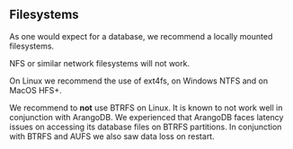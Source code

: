 <!-- Integrate this into installation pages? -->

Filesystems
-----------

As one would expect for a database, we recommend a locally mounted filesystems.

NFS or similar network filesystems will not work.

On Linux we recommend the use of ext4fs, on Windows NTFS and on MacOS HFS+.

We recommend to **not** use BTRFS on Linux. It is known to not work well in conjunction with ArangoDB.
We experienced that ArangoDB faces latency issues on accessing its database files on BTRFS partitions.
In conjunction with BTRFS and AUFS we also saw data loss on restart.

